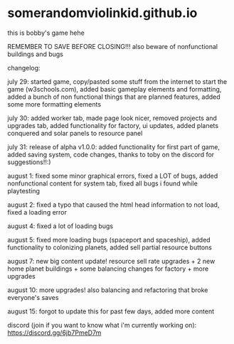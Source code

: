 # somerandomviolinkid.github.io

this is bobby's game hehe

REMEMBER TO SAVE BEFORE CLOSING!!!
also beware of nonfunctional buildings and bugs

changelog:

july 29:
started game, copy/pasted some stuff from the internet to start the game (w3schools.com), added basic gameplay elements and formatting, added a bunch of non functional things that are planned features, added some more formatting elements

july 30:
added worker tab, made page look nicer, removed projects and upgrades tab, added functionality for factory, ui updates, added planets conquered and solar panels to resource panel

july 31:
release of alpha v1.0.0: added functionality for first part of game, added saving system, code changes, thanks to toby on the discord for suggestions!!:)

august 1:
fixed some minor graphical errors, fixed a LOT of bugs, added nonfunctional content for system tab, fixed all bugs i found while playtesting

august 2:
fixed a typo that caused the html head information to not load, fixed a loading error

august 4:
fixed a lot of loading bugs

august 5:
fixed more loading bugs (spaceport and spaceship), added functionality to colonizing planets, added sell partial resource buttons

august 7:
new big content update! resource sell rate upgrades + 2 new home planet buildings + some balancing changes for factory + more upgrades

august 10:
more upgrades! also balancing and refactoring that broke everyone's saves

august 15: forgot to update this for past few days, added more content

discord (join if you want to know what i'm currently working on): https://discord.gg/6jb7PmeD7m

